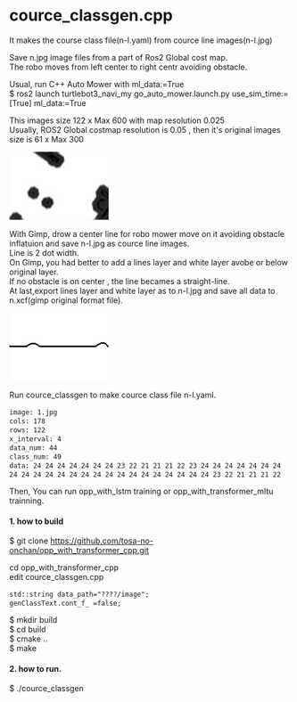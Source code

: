 # cource_classgen.cpp  

It makes the course class file(n-l.yaml) from cource line images(n-l.jpg)  

Save n.jpg image files from a part of Ros2 Global cost map.   
The robo moves from left center to right centr avoiding obstacle.  

Usual, run C++ Auto Mower with ml_data:=True  
$ ros2 launch turtlebot3_navi_my go_auto_mower.launch.py use_sim_time:=[True] ml_data:=True

This images size 122 x Max 600 with map resolution 0.025  
Usually, ROS2 Global costmap resolution is 0.05 , then it's original images size is 61 x Max 300  

![n.jpg file](https://github.com/tosa-no-onchan/opp_with_transformer_cpp/blob/main/images/1.jpg)  

With Gimp, drow a center line for robo mower move on it avoiding obstacle inflatuion and save n-l.jpg as cource line images.  
Line is 2 dot width.  
On Gimp, you had better to add a lines layer and white layer avobe or below original layer.  
If no obstacle is on center , the line becames a straight-line.   
At last,export lines layer and white layer as to n-l.jpg and save all data to n.xcf(gimp original format file).  

![n-l.jpg file](https://github.com/tosa-no-onchan/opp_with_transformer_cpp/blob/main/images/1-l.jpg)  

Run cource_classgen to make cource class file n-l.yaml.  

``````
image: 1.jpg
cols: 178
rows: 122
x_interval: 4
data_num: 44
class_num: 49
data: 24 24 24 24 24 24 24 23 22 21 21 21 22 23 24 24 24 24 24 24 24 24 24 24 24 24 24 24 24 24 24 24 24 24 24 24 24 24 23 22 21 21 21 22
``````
Then, You can run opp_with_lstm training or opp_with_transformer_mltu trainning.  

#### 1. how to build  
$ git clone https://github.com/tosa-no-onchan/opp_with_transformer_cpp.git  

cd opp_with_transformer_cpp  
edit cource_classgen.cpp  

    std::string data_path="????/image";  
    genClassText.cont_f_ =false;

$ mkdir build  
$ cd build  
$ cmake ..  
$ make  

#### 2. how to run.  
$ ./cource_classgen  
